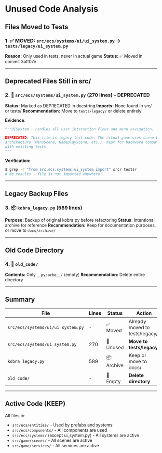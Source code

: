 # Unused Code Analysis

## Files Moved to Tests

### 1. ✅ MOVED: `src/ecs/systems/ui/ui_system.py` → `tests/legacy/ui_system.py`
**Reason:** Only used in tests, never in actual game
**Status:** ✅ Moved in commit 3aff07e

---

## Deprecated Files Still in src/

### 2. 🔴 `src/ecs/systems/ui_system.py` (270 lines) - **DEPRECATED**
**Status:** Marked as DEPRECATED in docstring
**Imports:** None found in src/ or tests/
**Recommendation:** Move to `tests/legacy/` or delete entirely

**Evidence:**
```python
"""UISystem - handles all user interaction flows and menu navigation.

DEPRECATED: This file is legacy test code. The actual game uses scene-based
architecture (MenuScene, GameplayScene, etc.). Kept for backward compatibility
with existing tests.
"""
```

**Verification:**
```bash
$ grep -r "from src.ecs.systems.ui_system import" src/ tests/
# No results - file is not imported anywhere!
```

---

## Legacy Backup Files

### 3. 📦 `kobra_legacy.py` (589 lines)
**Purpose:** Backup of original kobra.py before refactoring
**Status:** Intentional archive for reference
**Recommendation:** Keep for documentation purposes, or move to `docs/archive/`

---

## Old Code Directory

### 4. 📁 `old_code/` 
**Contents:** Only `__pycache__/` (empty)
**Recommendation:** Delete entire directory

---

## Summary

| File | Lines | Status | Action |
|------|-------|--------|--------|
| `src/ecs/systems/ui/ui_system.py` | - | ✅ Moved | Already moved to tests/legacy/ |
| `src/ecs/systems/ui_system.py` | 270 | 🔴 Unused | **Move to tests/legacy/** |
| `kobra_legacy.py` | 589 | 📦 Archive | Keep or move to docs/ |
| `old_code/` | - | 📁 Empty | **Delete directory** |

---

## Active Code (KEEP)

All files in:
- `src/ecs/entities/` - Used by prefabs and systems
- `src/ecs/components/` - All components are used
- `src/ecs/systems/` (except ui_system.py) - All systems are active
- `src/game/scenes/` - All scenes are active
- `src/game/services/` - All services are active

